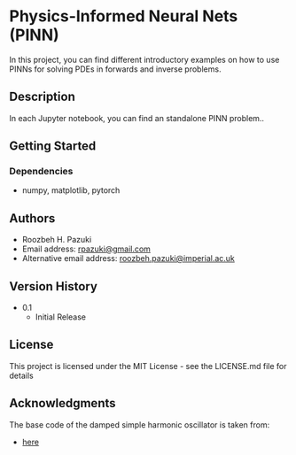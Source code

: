 # Physics-Informed Neural Nets (PINN)

In this project, you can find different introductory examples on how to use PINNs for solving PDEs in forwards and inverse problems.

## Description

In each Jupyter notebook, you can find an standalone PINN problem..

## Getting Started

### Dependencies

* numpy, matplotlib, pytorch


## Authors

* Roozbeh H. Pazuki  
* Email address: [rpazuki@gmail.com](rpazuki@gmail.com)
* Alternative email address: [roozbeh.pazuki@imperial.ac.uk](roozbeh.pazuki@imperial.ac.uk)

## Version History

* 0.1
    * Initial Release

## License

This project is licensed under the MIT License - see the LICENSE.md file for details

## Acknowledgments

The base code of the damped simple harmonic oscillator is taken from:
* [here](https://github.com/benmoseley/harmonic-oscillator-pinn)
